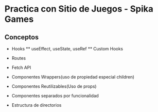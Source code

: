 # Practica con Sitio de Juegos - Spika Games


## Conceptos

* Hooks
** useEffect, useState, useRef
** Custom Hooks
* Routes

* Fetch API

* Componentes Wrappers(uso de propiedad especial children)
* Componentes Reutilizables(Uso de props)
* Componentes separados por funcionalidad
* Estructura de directorios


